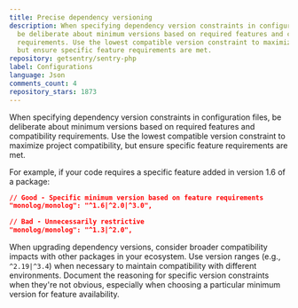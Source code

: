 ```yaml
---
title: Precise dependency versioning
description: When specifying dependency version constraints in configuration files,
  be deliberate about minimum versions based on required features and compatibility
  requirements. Use the lowest compatible version constraint to maximize project compatibility,
  but ensure specific feature requirements are met.
repository: getsentry/sentry-php
label: Configurations
language: Json
comments_count: 4
repository_stars: 1873
---
```


When specifying dependency version constraints in configuration files, be deliberate about minimum versions based on required features and compatibility requirements. Use the lowest compatible version constraint to maximize project compatibility, but ensure specific feature requirements are met.

For example, if your code requires a specific feature added in version 1.6 of a package:

```json
// Good - Specific minimum version based on feature requirements
"monolog/monolog": "^1.6|^2.0|^3.0",

// Bad - Unnecessarily restrictive
"monolog/monolog": "^1.3|^2.0",
```

When upgrading dependency versions, consider broader compatibility impacts with other packages in your ecosystem. Use version ranges (e.g., `^2.19|^3.4`) when necessary to maintain compatibility with different environments. Document the reasoning for specific version constraints when they're not obvious, especially when choosing a particular minimum version for feature availability.